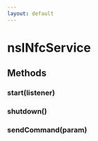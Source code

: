 ```yaml
---
layout: default
---
```


# nsINfcService #

## Methods ##

### start(listener) ###

### shutdown() ###

### sendCommand(param) ###
